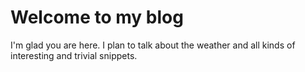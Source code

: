 # Welcome to my blog

I'm glad you are here. I plan to talk about the weather and all kinds of interesting and trivial snippets.
